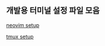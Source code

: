 ## 개발용 터미널 설정 파일 모음

[neovim setup](https://www.notion.so/neovim-setup-74c9bb23050340a2b90fe81f3135f321)

[tmux setup](https://www.notion.so/tmux-6ac57836fac04552ac6980babb2fd1cc)
